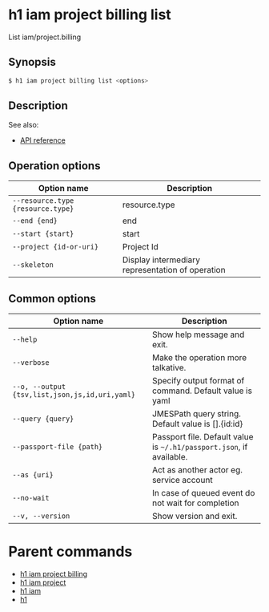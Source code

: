 
# h1 iam project billing list

List iam/project.billing

## Synopsis

```bash
$ h1 iam project billing list <options>
```

## Description

See also:

* [API reference](https://api.hyperone.com/v2/docs#operation/iam_project_billing_list)

## Operation options

| Option name                           | Description                                      |
| ------------------------------------- | ------------------------------------------------ |
| ```--resource.type {resource.type}``` | resource.type                                    |
| ```--end {end}```                     | end                                              |
| ```--start {start}```                 | start                                            |
| ```--project {id-or-uri}```           | Project Id                                       |
| ```--skeleton```                      | Display intermediary representation of operation |

## Common options

| Option name                                        | Description                                                              |
| -------------------------------------------------- | ------------------------------------------------------------------------ |
| ```--help```                                       | Show help message and exit.                                              |
| ```--verbose```                                    | Make the operation more talkative.                                       |
| ```--o, --output {tsv,list,json,js,id,uri,yaml}``` | Specify output format of command. Default value is yaml                  |
| ```--query {query}```                              | JMESPath query string. Default value is [].\{id:id\}                     |
| ```--passport-file {path}```                       | Passport file. Default value is ```~/.h1/passport.json```, if available. |
| ```--as {uri}```                                   | Act as another actor eg. service account                                 |
| ```--no-wait```                                    | In case of queued event do not wait for completion                       |
| ```--v, --version```                               | Show version and exit.                                                   |

# Parent commands

* [h1 iam project billing](./../README.md)
* [h1 iam project](./../../README.md)
* [h1 iam](./../../../README.md)
* [h1](./../../../../README.md)
